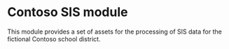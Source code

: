 # Contoso SIS module
This module provides a set of assets for the processing of SIS data for the fictional Contoso school district.


